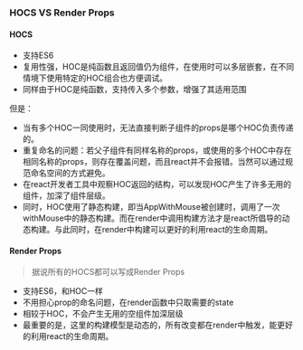 ### HOCS VS Render Props

#### HOCS

- 支持ES6
- 复用性强，HOC是纯函数且返回值仍为组件，在使用时可以多层嵌套，在不同情境下使用特定的HOC组合也方便调试。
- 同样由于HOC是纯函数，支持传入多个参数，增强了其适用范围

但是：

- 当有多个HOC一同使用时，无法直接判断子组件的props是哪个HOC负责传递的。
- 重复命名的问题：若父子组件有同样名称的props，或使用的多个HOC中存在相同名称的props，则存在覆盖问题，而且react并不会报错。当然可以通过规范命名空间的方式避免。
- 在react开发者工具中观察HOC返回的结构，可以发现HOC产生了许多无用的组件，加深了组件层级。
- 同时，HOC使用了静态构建，即当AppWithMouse被创建时，调用了一次withMouse中的静态构建。而在render中调用构建方法才是react所倡导的动态构建。与此同时，在render中构建可以更好的利用react的生命周期。



#### Render Props

> 据说所有的HOCS都可以写成Render Props

- 支持ES6，和HOC一样
- 不用担心prop的命名问题，在render函数中只取需要的state
- 相较于HOC，不会产生无用的空组件加深层级
- 最重要的是，这里的构建模型是动态的，所有改变都在render中触发，能更好的利用react的生命周期。
